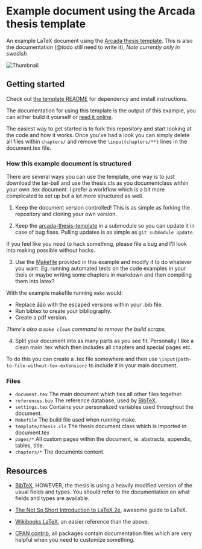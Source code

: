 # Example document using the Arcada thesis template

An example LaTeX document using the [Arcada thesis template][template-repo]. This is also the documentation (@todo still need to write it), _Note currently only in swedish_

![Thumbnail](http://i.imgur.com/M7Tvs.png)

## Getting started

Check out [the template README][template-readme] for dependency and install instructions.

The documentation for using this template is the output of this example, you can either build it yourself or [read it online][document-pdf].

The easiest way to get started is to fork this repository and start looking at the code and how it works. Once you've had a look you can simply delete all files within `chapters/` and remove the `\input{chapters/**}` lines in the document.tex file.

### How this example document is structured

There are several ways you can use the template, one way is to just download the tar-ball and use the thesis.cls as you documentclass within your own .tex document. I prefer a workflow which is a bit more complicated to set up but a lot more structured as well.

1. Keep the document version controlled! This is as simple as forking the repository and cloning your own version.

2. Keep the [arcada-thesis-template][template-repo] in a submodule so you can update it in case of bug fixes. Pulling updates is as simple as `git submodule update`.

  If you feel like you need to hack something, please file a bug and I'll look into making possible without hacks.

3. Use the [Makefile][makefile] provided in this example and modify it to do whatever you want. Eg. running automated tests on the code examples in your theis or maybe writing some chapters in markdown and then compiling them into latex?

  With the example makefile running `make` would:
  * Replace åäö with the escaped versions within your .bib file.
  * Run bibtex to create your bibliography.
  * Create a pdf version.

  *There's also a `make clean` command to remove the build scraps.*

4. Split your document into as many parts as you see fit. Personally I like a clean main .tex which then includes all chapters and special pages etc.

  To do this you can create a .tex file somewhere and then use `\input{path-to-file-without-tex-extension}` to include it in your main document.


### Files

* `document.tex` The main document which ties all other files together.
* `references.bib` The reference database, used by [BibTeX][bibtex].
* `settings.tex` Contains your personalized variables used throughout the document.
* `Makefile` The build file used when running make.
* `template/thesis.cls` The thesis document class which is imported in document.tex
* `pages/*` All custom pages within the document, ie. abstracts, appendix, tables, title.
* `chapters/*` The documents content.

## Resources

* [BibTeX][bibtex], HOWEVER, the thesis is using a heavily modified version of the usual fields and types. You should refer to the documentation on what fields and types are available.

* [The Not So Short Introduction to LaTeX 2e][lshort], awesome guide to LaTeX.

* [Wikibooks LaTeX][wikibooks], an easier reference than the above.

* [CPAN contrib][cpan-contrib], all packages contain documentation files which are very helpful when you need to customize something.

[cpan-contrib]: http://tug.ctan.org/tex-archive/macros/latex/contrib
[wikibooks]: http://en.wikibooks.org/wiki/LaTeX/
[lshort]: http://tobi.oetiker.ch/lshort/lshort.pdf
[bibtex]: http://en.wikipedia.org/wiki/BibTeX
[makefile]: https://github.com/oxyc/arcada-thesis-example/blob/master/Makefile
[template-repo]: https://github.com/oxyc/arcada-thesis-template
[template-readme]: https://github.com/oxyc/arcada-thesis-template#getting-started
[document-pdf]: http://cloud.github.com/downloads/oxyc/arcada-thesis-example/document.pdf
